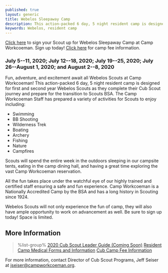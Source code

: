 ```yaml
---
published: true
layout: generic
title: Webelos Sleepaway Camp
description: This action-packed 6 day, 5 night resident camp is designed for first and second year Webelos Scouts as they complete their Cub Scout journey and prepare for transition to Scouts BSA.
keywords: Webelos, resident camp
---
```


<div class="alert alert-info">
<a href="{{ site.url }}/cub-scouts/register/">Click here</a> to sign your Scout up for Webelos Sleepaway Camp at Camp Workcoeman. Sign up today! <a href="{{ site.url }}/cub-scouts/fees/">Click here</a> for camp fee information.
</div>

### July 5--11, 2020; July 12--18, 2020; July 19--25, 2020; July 26--August 1, 2020; and August 2--8, 2020

Fun, adventure, and excitement await all Webelos Scouts at Camp Workcoeman!
This action-packed 6 day, 5 night resident camp is designed for first and
second year Webelos Scouts as they complete their Cub Scout journey and prepare
for the transition to Scouts BSA. The Camp Workcoeman Staff has prepared a variety
of activities for Scouts to enjoy including:

* Swimming
* BB Shooting
* Wilderness Trek
* Boating
* Archery
* Fishing
* Nature
* Campfires

Scouts will spend the entire week in the outdoors sleeping in our campsite
tents, eating in the camp dining hall, and having a great time exploring the
vast Camp Workcoeman reservation.

All the fun takes place under the watchful eye of our highly trained and
certified staff ensuring a safe and fun experience. Camp Workcoeman is a
Nationally Accredited Camp by the BSA and has a long history in Scouting since
1924.

Webelos Scouts will not only experience the fun of camp, they will also have
ample opportunity to work on advancement as well. Be sure to sign up today!
Space is limited.

## More Information

> %list-group%
> <a href="{{ site.url }}/pdf/2019/2019-cub-leader-guide.pdf" class="list-group-item">2020 Cub Scout Leader Guide (Coming Soon)</a>
> <a href="{{ site.url }}/summer-camp/forms/medical-form-info/" class="list-group-item">Resident Camp Medical Forms and Information</a>
> <a href="{{ site.url }}/cub-scouts/fees/" class="list-group-item">Cub Camp Fee Information</a>

For more information, contact Director of Cub Scout Programs, Jeff Seiser at
[jseiser@campworkcoeman.org](mailto:jseiser@campworkcoeman.org).
